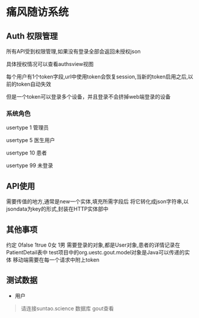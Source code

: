 # 痛风随访系统

## Auth 权限管理

所有API受到权限管理,如果没有登录全部会返回未授权json

具体授权情况可以查看authsview视图

每个用户有1个token字段,url中使用token会恢复session,当新的token启用之后,以前的token自动失效

但是一个token可以登录多个设备，并且登录不会挤掉web端登录的设备

### 系统角色

usertype 1      管理员

usertype 5      医生用户

usertype 10     患者

usertype 99     未登录

## API使用

需要传值的地方,通常是new一个实体,填充所需字段后
将它转化成json字符串,以jsondata为key的形式,封装在HTTP实体部中

## 其他事项

约定 
0false 1true
0女 1男
需要登录的对象,都是User对象,患者的详情记录在PatientDetail表中
test项目中的org.uestc.gout.model对象是Java可以传递的实体
移动端需要在每一个请求中附上token

## 测试数据

*  用户

> 请连接suntao.science 数据库 gout查看
